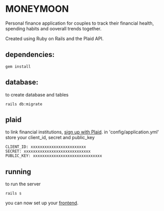 # MONEYMOON

Personal finance application for couples to track their financial health, spending habits and ooverall trends together.

Created using Ruby on Rails and the Plaid API.

## dependencies: 
```
gem install 
```

## database: 
to create database and tables 
```
rails db:migrate
```

## plaid
to link financial institutions, [sign up with Plaid](https://dashboard.plaid.com/signup). 
in 'config/application.yml' store your client_id, secret and public_key
```
CLIENT_ID: xxxxxxxxxxxxxxxxxxxxxxxx
SECRET: xxxxxxxxxxxxxxxxxxxxxxxxxxxxx
PUBLIC_KEY: xxxxxxxxxxxxxxxxxxxxxxxxxxxxxx
```

## running 
to run the server 
```
rails s
```
you can now set up your [frontend](https://github.com/anamsoomro/moneymoon-frontend). 
